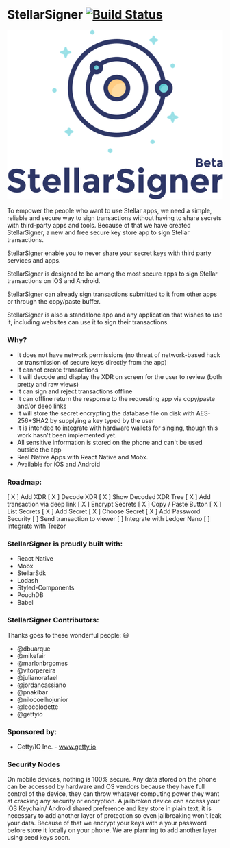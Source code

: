 
# StellarSigner [![Build Status](https://travis-ci.org/gettyio/stellar-signer.svg?branch=master)](https://travis-ci.org/gettyio/stellar-signer)

![StellarSigner](https://github.com/gettyio/stellar-signer/raw/master/src/assets/logo.png)

To empower the people who want to use Stellar apps, we need a simple, reliable and secure way to sign transactions without having to share secrets with third-party apps and tools. Because of that we have created StellarSigner, a new and free secure key store app to sign Stellar transactions. 

StellarSigner enable you to never share your secret keys with third party services and apps.

StellarSigner is designed to be among the most secure apps to sign Stellar transactions on iOS and Android.

StellarSigner can already sign transactions submitted to it from other apps or through the copy/paste buffer.

StellarSigner is also a standalone app and any application that wishes to use it, including websites can use it to sign their transactions.

### Why?

* It does not have network permissions (no threat of network-based hack or transmission of secure keys directly from the app)
* It cannot create transactions
* It will decode and display the XDR on screen for the user to review (both pretty and raw views)
* It can sign and reject transactions offline
* It can offline return the response to the requesting app via copy/paste and/or deep links
* It will store the secret encrypting the database file on disk with AES-256+SHA2 by supplying a key typed by the user
* It is intended to integrate with hardware wallets for singing, though this work hasn't been implemented yet.
* All sensitive information is stored on the phone and can't be used outside the app
* Real Native Apps with React Native and Mobx.
* Available for iOS and Android

### Roadmap:

[ X ] Add XDR 
[ X ] Decode XDR 
[ X ] Show Decoded XDR Tree
[ X ] Add transaction via deep link
[ X ] Encrypt Secrets 
[ X ] Copy / Paste Button
[ X ] List Secrets
[ X ] Add Secret 
[ X ] Choose Secret
[ X ] Add Password Security
[   ] Send transaction to viewer
[   ] Integrate with Ledger Nano
[   ] Integrate with Trezor


### StellarSigner is proudly built with:

* React Native
* Mobx
* StellarSdk
* Lodash
* Styled-Components
* PouchDB
* Babel
								
### StellarSigner Contributors:

Thanks goes to these wonderful people: 😃

* @dbuarque
* @mikefair
* @marlonbrgomes
* @vitorpereira
* @julianorafael
* @jordancassiano
* @pnakibar
* @nilocoelhojunior
* @leocolodette
* @gettyio

###  Sponsored by:
* Getty/IO Inc. - www.getty.io

###  Security Nodes

On mobile devices, nothing is 100% secure. Any data stored on the phone can be accessed by hardware and OS vendors because they have full control of the device, they can throw whatever computing power they want at cracking any security or encryption. A jailbroken device can access your iOS Keychain/ Android shared preference and key store in plain text, it is necessary to add another layer of protection so even jailbreaking won't leak your data. Because of that we encrypt your keys with a your password before store it locally on your phone. We are planning to add another layer using seed keys soon.
